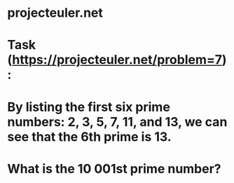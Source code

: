 # projecteuler.net 
#
# Task (https://projecteuler.net/problem=7):
#
# By listing the first six prime numbers: 2, 3, 5, 7, 11, and 13, we can see that the 6th prime is 13.
# 
# What is the 10 001st prime number?
# 

